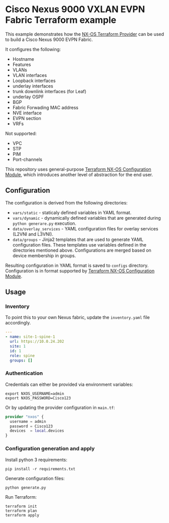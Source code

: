 # Cisco Nexus 9000 VXLAN EVPN Fabric Terraform example

This example demonstrates how the [NX-OS Terraform Provider](https://registry.terraform.io/providers/netascode/nxos/latest/docs) can be used to build a Cisco Nexus 9000 EVPN Fabric.

It configures the following:
- Hostname
- Features
- VLANs
- VLAN interfaces
- Loopback interfaces
- underlay interfaces
- trunk downlink interfaces (for Leaf)
- underlay OSPF
- BGP
- Fabric Forwading MAC address
- NVE interface
- EVPN section
- VRFs

Not supported:
- VPC
- STP
- PIM
- Port-channels

This repository uses general-purpose [Terraform NX-OS Configuration Module](https://registry.terraform.io/modules/netascode/config/nxos/latest), which introduces another level of abstraction for the end user.

## Configuration

The configuration is derived from the following directories:

- `vars/static` - staticaly defined variables in YAML format.
- `vars/dynamic` - dynamically defined variables that are generated during `python generare.py` execution.
- `data/overlay_services` - YAML configuration files for overlay services (L2VNI and L3VNI).
- `data/groups` - Jinja2 templates that are used to generate YAML configuration files. These templates use variables defined in the directories mentioned above. Configurations are merged based on device membership in groups.

Resulting configuration in YAML format is saved to `configs` directory. Configuration is in format supported by [Terraform NX-OS Configuration Module](https://registry.terraform.io/modules/netascode/config/nxos/latest).

## Usage

### Inventory
To point this to your own Nexus fabric, update the `inventory.yaml` file accordingly.

```yaml
---
- name: site-1-spine-1
  url: https://10.0.24.202
  site: 1
  id: 1
  role: spine
  groups: []
```

### Authentication
Credentials can either be provided via environment variables:

```shell
export NXOS_USERNAME=admin
export NXOS_PASSWORD=Cisco123
```

Or by updating the provider configuration in `main.tf`:

```terraform
provider "nxos" {
  username = admin
  password = Cisco123
  devices  = local.devices
}
```

### Configuration generation and apply

Install python 3 requirements:
```shell
pip install -r requirements.txt
```

Generate configuration files:
```shell
python generate.py
```

Run Terraform:
```shell
terraform init
terraform plan
terraform apply
```